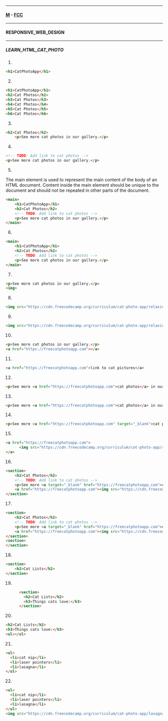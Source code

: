 
---

#### [M](https://github.com/ttltrk/TTT/blob/master/menu.md) - [FCC](https://github.com/ttltrk/TTT/tree/master/FCC/FCC.md)

---

#### RESPONSIVE_WEB_DESIGN

---

##### LEARN_HTML_CAT_PHOTO

1.

```html
<h1>CatPhotoApp</h1>
```

2. 

```html
<h1>CatPhotoApp</h1>
<h2>Cat Photos</h2>
<h3>Cat Photos</h3>
<h4>Cat Photos</h4>
<h5>Cat Photos</h5>
<h6>Cat Photos</h6>
```

3.

```html
<h2>Cat Photos</h2>
    <p>See more cat photos in our gallery.</p>
```

4.

```html
<!-- TODO: Add link to cat photos -->
<p>See more cat photos in our gallery.</p>
```

5.

The main element is used to represent the main content of the body of an HTML document. Content inside the main element should be unique to the document and should not be repeated in other parts of the document.

```html
<main>  
    <h1>CatPhotoApp</h1>
    <h2>Cat Photos</h2>
    <!-- TODO: Add link to cat photos -->
    <p>See more cat photos in our gallery.</p>
</main>   
```

6.

```html
<main>
    <h1>CatPhotoApp</h1>
    <h2>Cat Photos</h2>
    <!-- TODO: Add link to cat photos -->
    <p>See more cat photos in our gallery.</p>
</main>
```

7.

```html
<p>See more cat photos in our gallery.</p>
<img>
```

8.

```html
<img src="https://cdn.freecodecamp.org/curriculum/cat-photo-app/relaxing-cat.jpg">
```

9.

```html
<img src="https://cdn.freecodecamp.org/curriculum/cat-photo-app/relaxing-cat.jpg" alt="A cute orange cat lying on its back">
```

10.

```html
<p>See more cat photos in our gallery.</p>
<a href="https://freecatphotoapp.com"></a>
```

11.

```html
<a href="https://freecatphotoapp.com">link to cat pictures</a>
```

12.

```html
<p>See more <a href="https://freecatphotoapp.com">cat photos</a> in our gallery.</p>
```

13.

```html
<p>See more <a href="https://freecatphotoapp.com">cat photos</a> in our gallery.</p>
```

14.

```html
<p>See more <a href="https://freecatphotoapp.com" target="_blank">cat photos</a> in our gallery.</p>
```

15.

```html
<a href="https://freecatphotoapp.com">  
      <img src="https://cdn.freecodecamp.org/curriculum/cat-photo-app/relaxing-cat.jpg" alt="A cute orange cat lying on its back.">
</a>
```

16.

```html
<section>
    <h2>Cat Photos</h2>
    <!-- TODO: Add link to cat photos -->
    <p>See more <a target="_blank" href="https://freecatphotoapp.com">cat photos</a> in our gallery.</p>
    <a href="https://freecatphotoapp.com"><img src="https://cdn.freecodecamp.org/curriculum/cat-photo-app/relaxing-cat.jpg" alt="A cute orange cat lying on its back."></a>
</section>
```

17.

```html
<section>
    <h2>Cat Photos</h2>
    <!-- TODO: Add link to cat photos -->
    <p>See more <a target="_blank" href="https://freecatphotoapp.com">cat photos</a> in our gallery.</p>
    <a href="https://freecatphotoapp.com"><img src="https://cdn.freecodecamp.org/curriculum/cat-photo-app/relaxing-cat.jpg" alt="A cute orange cat lying on its back."></a>
</section>
<section>
</section>
```

18.

```html
<section>
    <h2>Cat Lists</h2>
</section>
```

19.

```html
      <section>
        <h2>Cat Lists</h2>
        <h3>Things cats love:</h3>
      </section>
```

20.

```html
<h2>Cat Lists</h2>
<h3>Things cats love:</h3>
<ul></ul>
```

21.

```html
<ul>
  <li>cat nip</li>
  <li>laser pointers</li>
  <li>lasagna</li>
</ul>
```

22.

```html
<ul>
  <li>cat nip</li>
  <li>laser pointers</li>
  <li>lasagna</li>
</ul>
<img src="https://cdn.freecodecamp.org/curriculum/cat-photo-app/lasagna.jpg" alt="A slice of lasagna on a plate.">
```

```html

```

```html

```

```html

```

```html

```

```html

```

```html

```

```html

```

```html

```

```html

```

```html

```

```html

```

```html

```

```html

```

```html

```

```html

```